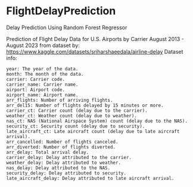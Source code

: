 # FlightDelayPrediction
Delay Prediction Using Random Forest Regressor

Prediction of Flight Delay Data for U.S. Airports by Carrier August 2013 - August 2023
from dataset by: https://www.kaggle.com/datasets/sriharshaeedala/airline-delay
Dataset info:

    year: The year of the data.
    month: The month of the data.
    carrier: Carrier code.
    carrier_name: Carrier name.
    airport: Airport code.
    airport_name: Airport name.
    arr_flights: Number of arriving flights.
    arr_del15: Number of flights delayed by 15 minutes or more.
    carrier_ct: Carrier count (delay due to the carrier).
    weather_ct: Weather count (delay due to weather).
    nas_ct: NAS (National Airspace System) count (delay due to the NAS).
    security_ct: Security count (delay due to security).
    late_aircraft_ct: Late aircraft count (delay due to late aircraft arrival).
    arr_cancelled: Number of flights canceled.
    arr_diverted: Number of flights diverted.
    arr_delay: Total arrival delay.
    carrier_delay: Delay attributed to the carrier.
    weather_delay: Delay attributed to weather.
    nas_delay: Delay attributed to the NAS.
    security_delay: Delay attributed to security.
    late_aircraft_delay: Delay attributed to late aircraft arrival.
